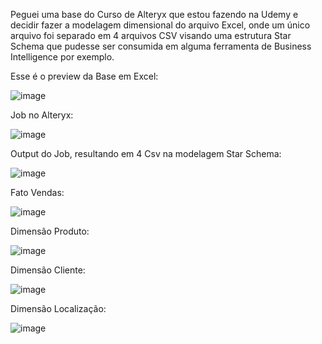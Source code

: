 Peguei uma base do Curso de Alteryx que estou fazendo na Udemy e decidir fazer a modelagem dimensional do arquivo Excel, onde um único arquivo foi separado em 4 arquivos CSV visando uma estrutura Star Schema que pudesse ser consumida em alguma ferramenta de Business Intelligence por exemplo.

Esse é o preview da Base em Excel:

![image](https://user-images.githubusercontent.com/65839541/186561910-5a9a823c-d3fb-40ef-a7d3-068730c4eff6.png)

Job no Alteryx:

![image](https://user-images.githubusercontent.com/65839541/186562146-ad92112a-f4d3-4803-9492-7501d99e21d5.png)

Output do Job, resultando em 4 Csv na modelagem Star Schema:

![image](https://user-images.githubusercontent.com/65839541/186562222-fba528bf-0f24-4450-9f98-a22f10693eb9.png)

Fato Vendas:

![image](https://user-images.githubusercontent.com/65839541/186563786-e133cbda-e973-4dee-95ab-107a215f4595.png)

Dimensão Produto:

![image](https://user-images.githubusercontent.com/65839541/186563834-b302c540-c476-4a9b-a3f3-4c1b1c19dd18.png)

Dimensão Cliente:

![image](https://user-images.githubusercontent.com/65839541/186563873-8d44c10f-8739-43e9-bef9-a484387aeeb1.png)

Dimensão Localização:

![image](https://user-images.githubusercontent.com/65839541/186563916-1763ccf4-f79f-404b-9886-9dd168c8afd4.png)


